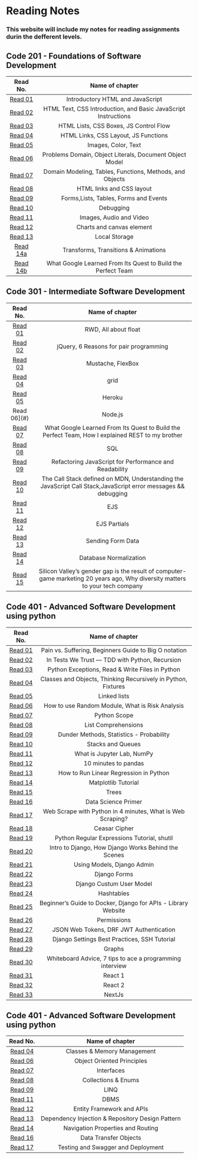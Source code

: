 # Reading Notes

### This website will include my notes for reading assignments durin the defferent levels.

 ## Code 201 - Foundations of Software Development

 |Read No. | Name of chapter|
 |:---------: |:--------------:|
 |[Read 01](read01.md)|Introductory HTML and JavaScript|
 |[Read 02](read02.md)|HTML Text, CSS Introduction, and Basic JavaScript Instructions|
 |[Read 03](read03.md)|HTML Lists, CSS Boxes, JS Control Flow|
 |[Read 04](read04.md)|HTML Links, CSS Layout, JS Functions|
 |[Read 05](read05.md)|Images, Color, Text|
 |[Read 06](read06.md)|Problems Domain,  Object Literals,  Document Object Model|
 |[Read 07](read07.md)|Domain Modeling, Tables, Functions, Methods, and Objects|]
 |[Read 08](read08.md)|HTML links and CSS layout|
 |[Read 09](read09.md)|Forms,Lists, Tables, Forms and Events|
 |[Read 10](read10.md)|Debugging|
 |[Read 11](read11.md)|Images, Audio and Video|
 |[Read 12](read12.md)|Charts and canvas element|
 |[Read 13](read13.md)|Local Storage|
 |[Read 14a](read14a.md)|Transforms, Transitions & Animations|
 |[Read 14b](read14b.md)|What Google Learned From Its Quest to Build the Perfect Team|


## Code 301 - Intermediate Software Development

 |Read No. | Name of chapter|
 |:---------: |:--------------:|
 |[Read 01](301Read/read01/README.md)|RWD, All about float|
 |[Read 02](301Read/read02/README.md)|jQuery, 6 Reasons for pair programming|
 |[Read 03](301Read/read03/README.md)|Mustache, FlexBox|
 |[Read 04](301Read/read04/README.md)|grid|
 |[Read 05](301Read/read05/README.md)|Heroku|
 |Read 06](#)|Node.js|
 |[Read 07](301Read/read07/README.md)|What Google Learned From Its Quest to Build the Perfect Team, How I explained REST to my brother|
 |[Read 08](301Read/read08/README.md)|SQL|
 |[Read 09](301Read/read09/README.md)|Refactoring JavaScript for Performance and Readability|
 |[Read 10](301Read/read10/README.md)|The Call Stack defined on MDN, Understanding the JavaScript Call Stack,JavaScript error messages && debugging|
 |[Read 11](301Read/read11/README.md)|EJS|
 |[Read 12](301Read/read12/README.md)|EJS Partials|
 |[Read 13](301Read/read13/README.md)|Sending Form Data|
 |[Read 14](301Read/read14/README.md)|Database Normalization|
 |[Read 15](301Read/read15/README.md)|Silicon Valley’s gender gap is the result of computer-game marketing 20 years ago, Why diversity matters to your tech company|


 ## Code 401 - Advanced Software Development using python

 |Read No. | Name of chapter|
 |:---------: |:--------------:|
 |[Read 01](401Read/read01/Readme.md)|Pain vs. Suffering, Beginners Guide to Big O notation|
 |[Read 02](401Read/read02/Readme.md)|In Tests We Trust — TDD with Python, Recursion|
 |[Read 03](401Read/read03/Readme.md)|Python Exceptions, Read & Write Files in Python|
 |[Read 04](401Read/read04/Readme.md)|Classes and Objects, Thinking Recursively in Python, Fixtures|
 |[Read 05](401Read/read05/Readme.md)|Linked lists|
 |[Read 06](401Read/read06/Readme.md)|How to use Random Module, What is Risk Analysis|
 |[Read 07](401Read/read07/Readme.md)|Python Scope|
 |[Read 08](401Read/read08/Readme.md)|List Comprehensions|
 |[Read 09](401Read/read09/Readme.md)|Dunder Methods, Statistics - Probability|
 |[Read 10](401Read/read10/Readme.md)|Stacks and Queues|
 |[Read 11](401Read/read11/Readme.md)|What is Jupyter Lab, NumPy|
 |[Read 12](401Read/read12/Readme.md)|10 minutes to pandas|
 |[Read 13](401Read/read13/Readme.md)|How to Run Linear Regression in Python|
 |[Read 14](401Read/read14/Readme.md)|Matplotlib Tutorial|
 |[Read 15](401Read/read15/Readme.md)|Trees|
 |[Read 16](401Read/read16/Readme.md)|Data Science Primer|
 |[Read 17](401Read/read17/Readme.md)|Web Scrape with Python in 4 minutes, What is Web Scraping?|
 |[Read 18](401Read/read18/Readme.md)|Ceasar Cipher|
 |[Read 19](401Read/read19/Readme.md)|Python Regular Expressions Tutorial, shutil|
 |[Read 20](401Read/read20/Readme.md)|Intro to Django, How Django Works Behind the Scenes|
 |[Read 21](401Read/read21/Readme.md)|Using Models, Django Admin|
 |[Read 22](401Read/read22/Readme.md)|Django Forms|
 |[Read 23](401Read/read23/Readme.md)|Django Custum User Model|
 |[Read 24](401Read/read24/Readme.md)|Hashtables|
 |[Read 25](401Read/read25/Readme.md)|Beginner’s Guide to Docker, Django for APIs - Library Website|
 |[Read 26](401Read/read26/Readme.md)|Permissions|
 |[Read 27](401Read/read27/Readme.md)|JSON Web Tokens, DRF JWT Authentication|
 |[Read 28](401Read/read28/Readme.md)|Django Settings Best Practices, SSH Tutorial|
 |[Read 29](401Read/read29/Readme.md)|Graphs|
 |[Read 30](401Read/read30/Readme.md)|Whiteboard Advice, 7 tips to ace a programming interview|
 |[Read 31](401Read/read31/Readme.md)|React 1|
 |[Read 32](401Read/read32/Readme.md)|React 2|
 |[Read 33](401Read/read33/Readme.md)|NextJs|


 ## Code 401 - Advanced Software Development using python

 |Read No. | Name of chapter|
 |:---------: |:--------------:|
 |[Read 04](401ReadCSharp/read04/README.md)|Classes & Memory Management|
 |[Read 06](401ReadCSharp/read06/README.md)|Object Oriented Principles|
 |[Read 07](401ReadCSharp/read07/README.md)|Interfaces|
 |[Read 08](401ReadCSharp/read08/README.md)|Collections & Enums|
 |[Read 09](401ReadCSharp/read09/README.md)|LINQ|
 |[Read 11](401ReadCSharp/read11/README.md)|DBMS|
 |[Read 12](401ReadCSharp/read12/README.md)|Entity Framework and APIs|
 |[Read 13](401ReadCSharp/read13/README.md)|Dependency Injection & Repository Design Pattern|
 |[Read 14](401ReadCSharp/read14/README.md)|Navigation Properties and Routing|
 |[Read 16](401ReadCSharp/read16/README.md)|Data Transfer Objects|
 |[Read 17](401ReadCSharp/read17/README.md)|Testing and Swagger and Deployment|

 
